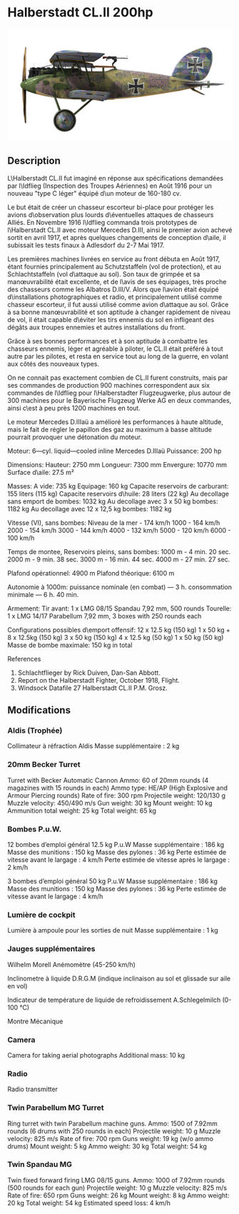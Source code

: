 # Halberstadt CL.II 200hp

![halberstadtcl2au](../images/halberstadtcl2au.png)

## Description

L\Halberstadt CL.II fut imaginé en réponse aux spécifications demandées par l\Idflieg (Inspection des Troupes Aériennes) en Août 1916 pour un nouveau "type C léger" équipé d\un moteur de 160-180 cv.

Le but était de créer un chasseur escorteur bi-place pour protéger les avions d\observation plus lourds d\éventuelles attaques de chasseurs Alliés. En Novembre 1916 l\Idflieg commanda trois prototypes de l\Halberstadt CL.II avec moteur Mercedes D.III, ainsi le premier avion achevé sortit en avril 1917, et après quelques changements de conception d\aile, il subissait les tests finaux à Adlesdorf du 2-7 Mai 1917.

Les premières machines livrées en service au front débuta en Août 1917, étant fournies principalement au Schutzstaffeln (vol de protection), et au Schlachtstaffeln (vol d\attaque au sol). Son taux de grimpée et sa manœuvrabilité était excellente, et de l\avis de ses équipages, très proche des chasseurs comme les Albatros D.III/V. Alors que l\avion était équipé d\installations photographiques et radio, et principalement utilisé comme chasseur escorteur, il fut aussi utilisé comme avion d\attaque au sol. Grâce à sa bonne manœuvrabilité et son aptitude à changer rapidement de niveau de vol, il était capable d\éviter les tirs ennemis du sol en infligeant des dégâts aux troupes ennemies et autres installations du front. 

Grâce à ses bonnes performances et à son aptitude à combattre les chasseurs ennemis, léger et agréable à piloter, le CL.II était préféré à tout autre par les pilotes, et resta en service tout au long de la guerre, en volant aux côtés des nouveaux types.

On ne connait pas exactement combien de CL.II furent construits, mais par ses commandes de production 900 machines correspondent aux six commandes de l\Idflieg pour l\Halberstadter Flugzeugwerke, plus autour de 300 machines pour le Bayerische Flugzeug Werke AG en deux commandes, ainsi c\est à peu près 1200 machines en tout.

Le moteur Mercedes D.IIIaü a amélioré les performances à haute altitude, mais le fait de régler le papillon des gaz au maximum à basse altitude pourrait provoquer une détonation du moteur.


Moteur: 6—cyl. liquid—cooled inline Mercedes D.IIIaü
Puissance: 200 hp

Dimensions:
Hauteur: 2750 mm
Longueur: 7300 mm
Envergure: 10770 mm
Surface d\aile: 27.5 m²

Masses:
A vide: 735 kg
Equipage: 160 kg
Capacite reservoirs de carburant: 155 liters (115 kg)
Capacite reservoirs d\huile: 28 liters (22 kg)
Au decollage sans emport de bombes: 1032 kg
Au decollage avec 3 x 50 kg bombes: 1182 kg
Au decollage avec 12 x 12,5 kg bombes: 1182 kg

Vitesse (VI), sans bombes:
Niveau de la mer - 174 km/h
1000 - 164 km/h
2000 - 154 km/h
3000 - 144 km/h
4000 - 132 km/h
5000 - 120 km/h
6000 - 100 km/h

Temps de montee, Reservoirs pleins, sans bombes:
1000 m -  4 min. 20 sec.
2000 m -  9 min. 38 sec.
3000 m - 16 min. 44 sec.
4000 m - 27 min. 27 sec.

Plafond opérationnel: 4900 m
Plafond théorique: 6100 m

Autonomie à 1000m:
puissance nominale (en combat) — 3 h.
consommation minimale — 6 h. 40 min.

Armement:
Tir avant: 1 x LMG 08/15 Spandau 7,92 mm, 500 rounds
Tourelle: 1 x LMG 14/17 Parabellum 7,92 mm, 3 boxes with 250 rounds each

Configurations possibles d\emport offensif:
12 x 12.5 kg (150 kg)
1 x 50 kg + 8 x 12.5kg (150 kg)
3 x 50 kg (150 kg)
4 x 12.5 kg (50 kg)
1 x 50 kg (50 kg)
Masse de bombe maximale: 150 kg in total

References
1) Schlachtflieger by Rick Duiven, Dan-San Abbott.
2) Report on the Halberstadt Fighter, October 1918, Flight.
3) Windsock Datafile 27 Halberstadt CL.II P.M. Grosz.

## Modifications


### Aldis (Trophée)

Collimateur à réfraction Aldis
Masse supplémentaire : 2 kg


### 20mm Becker Turret

Turret with Becker Automatic Cannon
Ammo: 60 of 20mm rounds (4 magazines with 15 rounds in each)
Ammo type: HE/AP (High Explosive and Armour Piercing rounds)
Rate of fire: 300 rpm
Projectile weight: 120/130 g
Muzzle velocity: 450/490 m/s
Gun weight: 30 kg
Mount weight: 10 kg
Ammunition total weight: 25 kg
Total weight: 65 kg


### Bombes P.u.W.

12 bombes d’emploi général 12.5 kg P.u.W
Masse supplémentaire : 186 kg
Masse des munitions : 150 kg
Masse des pylones : 36 kg
Perte estimée de vitesse avant le largage : 4 km/h
Perte estimée de vitesse après le largage : 2 km/h

3 bombes d’emploi général 50 kg P.u.W
Masse supplémentaire : 186 kg
Masse des munitions : 150 kg
Masse des pylones : 36 kg
Perte estimée de vitesse avant le largage : 4 km/h


### Lumière de cockpit

Lumière à ampoule pour les sorties de nuit
Masse supplémentaire : 1 kg


### Jauges supplémentaires

Wilhelm Morell Anémomètre (45-250 km/h)

Inclinometre à liquide D.R.G.M (indique inclinaison au sol et glissade sur aile en vol)

Indicateur de température de liquide de refroidissement A.Schlegelmilch (0-100 °C)

Montre Mécanique



### Camera

Camera for taking aerial photographs
Additional mass: 10 kg


### Radio

Radio transmitter


### Twin Parabellum MG Turret

Ring turret with twin Parabellum machine guns.
Ammo: 1500 of 7.92mm rounds (6 drums with 250 rounds in each)
Projectile weight: 10 g
Muzzle velocity: 825 m/s
Rate of fire: 700 rpm
Guns weight: 19 kg (w/o ammo drums)
Mount weight: 5 kg
Ammo weight: 30 kg
Total weight: 54 kg


### Twin Spandau MG

Twin fixed forward firing LMG 08/15 guns.
Ammo: 1000 of 7.92mm rounds (500 rounds for each gun)
Projectile weight: 10 g
Muzzle velocity: 825 m/s
Rate of fire: 650 rpm
Guns weight: 26 kg
Mount weight: 8 kg
Ammo weight: 20 kg
Total weight: 54 kg
Estimated speed loss: 4 km/h